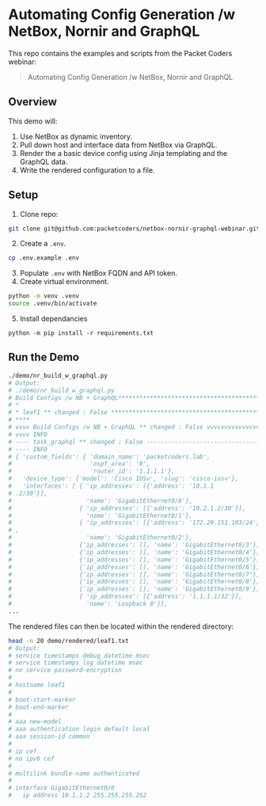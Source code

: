 # Automating Config Generation /w NetBox, Nornir and GraphQL

This repo contains the examples and scripts from the Packet Coders webinar:
> Automating Config Generation /w NetBox, Nornir and GraphQL


## Overview
This demo will:
1. Use NetBox as dynamic inventory.
2. Pull down host and interface data from NetBox via GraphQL.
3. Render the a basic device config using Jinja templating and the GraphQL data.
4. Write the rendered configuration to a file.


## Setup

1. Clone repo:
```bash
git clone git@github.com:packetcoders/netbox-nornir-graphql-webinar.git
```

2. Create a `.env`.
```bash
cp .env.example .env
```

3. Populate `.env` with NetBox FQDN and API token.
4. Create virtual environment.
```bash
python -m venv .venv
source .venv/bin/activate
```

5. Install dependancies
```shell
python -m pip install -r requirements.txt
```

## Run the Demo

```bash
./demo/nr_build_w_graphql.py
# Output:
# ./demo/nr_build_w_graphql.py
# Build Configs /w NB + GraphQL**************************************************
# *
# * leaf1 ** changed : False *************************************************
# ****
# vvvv Build Configs /w NB + GraphQL ** changed : False vvvvvvvvvvvvvvvvvvvvvv
# vvvv INFO
# ---- task_graphql ** changed : False ---------------------------------------
# ---- INFO
# { 'custom_fields': { 'domain_name': 'packetcoders.lab',
#                      'ospf_area': '0',
#                      'router_id': '1.1.1.1'},
#   'device_type': {'model': 'Cisco IOSv', 'slug': 'cisco-iosv'},
#   'interfaces': [ { 'ip_addresses': [{'address': '10.1.1
# .2/30'}],
#                     'name': 'GigabitEthernet0/0'},
#                   { 'ip_addresses': [{'address': '10.2.1.2/30'}],
#                     'name': 'GigabitEthernet0/1'},
#                   { 'ip_addresses': [{'address': '172.29.151.103/24'}]
# ,
#                     'name': 'GigabitEthernet0/2'},
#                   {'ip_addresses': [], 'name': 'GigabitEthernet0/3'},
#                   {'ip_addresses': [], 'name': 'GigabitEthernet0/4'},
#                   {'ip_addresses': [], 'name': 'GigabitEthernet0/5'},
#                   {'ip_addresses': [], 'name': 'GigabitEthernet0/6'},
#                   {'ip_addresses': [], 'name': 'GigabitEthernet0/7'},
#                   {'ip_addresses': [], 'name': 'GigabitEthernet0/8'},
#                   {'ip_addresses': [], 'name': 'GigabitEthernet0/9'},
#                   { 'ip_addresses': [{'address': '1.1.1.1/32'}],
#                     'name': 'Loopback 0'}],
...
```

The rendered files can then be located within the rendered directory:

```bash
head -n 20 demo/rendered/leaf1.txt
# Output:
# service timestamps debug datetime msec
# service timestamps log datetime msec
# no service password-encryption
#
# hostname leaf1
#
# boot-start-marker
# boot-end-marker
#
# aaa new-model
# aaa authentication login default local
# aaa session-id common
#
# ip cef
# no ipv6 cef
#
# multilink bundle-name authenticated
#
# interface GigabitEthernet0/0
#   ip address 10.1.1.2 255.255.255.252
```
